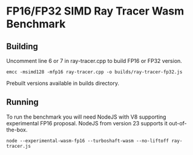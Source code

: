 # FP16/FP32 SIMD Ray Tracer Wasm Benchmark

## Building
Uncomment line 6 or 7 in ray-tracer.cpp to build FP16 or FP32 version.
```
emcc -msimd128 -mfp16 ray-tracer.cpp -o builds/ray-tracer-fp32.js
```
Prebuilt versions available in builds directory.

## Running
To run the benchmark you will need NodeJS with V8 supporting experimental FP16 proposal. NodeJS from version 23 supports it out-of-the-box.

```
node --experimental-wasm-fp16 --turboshaft-wasm --no-liftoff ray-tracer.js
```
